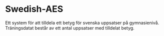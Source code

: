 # Swedish-AES
Ett system för att tilldela ett betyg för svenska uppsatser på gymnasienivå. Träningsdatat består av ett antal uppsatser med tilldelat betyg. 